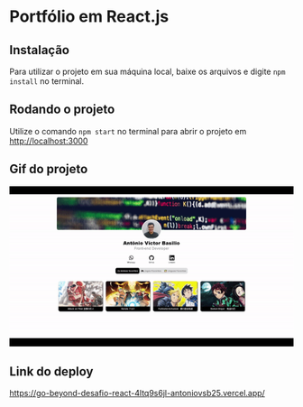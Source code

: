 # Portfólio em React.js

## Instalação

Para utilizar o projeto em sua máquina local, baixe os arquivos e digite `npm install` no terminal. <br>

## Rodando o projeto

Utilize o comando `npm start` no terminal para abrir o projeto em [http://localhost:3000](http://localhost:3000)

## Gif do projeto

<img src="public/gifProjeto.gif"/>

## Link do deploy

https://go-beyond-desafio-react-4ltq9s6jl-antoniovsb25.vercel.app/


